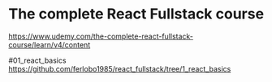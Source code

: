 # The complete React Fullstack course
https://www.udemy.com/the-complete-react-fullstack-course/learn/v4/content

#01_react_basics
https://github.com/ferlobo1985/react_fullstack/tree/1_react_basics